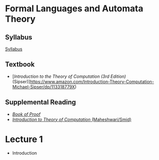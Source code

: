 # Formal Languages and Automata Theory

## Syllabus
[Syllabus](syllabus.md)

## Textbook

* [*Introduction to the Theory of Computation (3rd Edition)* (Sipser)]https://www.amazon.com/Introduction-Theory-Computation-Michael-Sipser/dp/113318779X)

## Supplemental Reading

* [*Book of Proof*](https://www.people.vcu.edu/~rhammack/BookOfProof/BookOfProof.pdf)
* [*Introduction to Theory of Computation* (Maheshwari/Smid)](http://cglab.ca/~michiel/TheoryOfComputation/TheoryOfComputation.pdf)


# Lecture 1
* Introduction
